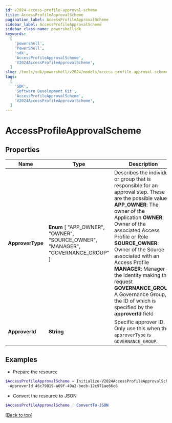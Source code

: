 ```yaml
---
id: v2024-access-profile-approval-scheme
title: AccessProfileApprovalScheme
pagination_label: AccessProfileApprovalScheme
sidebar_label: AccessProfileApprovalScheme
sidebar_class_name: powershellsdk
keywords:
  [
    'powershell',
    'PowerShell',
    'sdk',
    'AccessProfileApprovalScheme',
    'V2024AccessProfileApprovalScheme',
  ]
slug: /tools/sdk/powershell/v2024/models/access-profile-approval-scheme
tags:
  [
    'SDK',
    'Software Development Kit',
    'AccessProfileApprovalScheme',
    'V2024AccessProfileApprovalScheme',
  ]
---
```


# AccessProfileApprovalScheme

## Properties

| Name | Type | Description | Notes |
| --- | --- | --- | --- |
| **ApproverType** | **Enum** [ "APP_OWNER", "OWNER", "SOURCE_OWNER", "MANAGER", "GOVERNANCE_GROUP" ] | Describes the individual or group that is responsible for an approval step. These are the possible values: **APP_OWNER**: The owner of the Application **OWNER**: Owner of the associated Access Profile or Role **SOURCE_OWNER**: Owner of the Source associated with an Access Profile **MANAGER**: Manager of the Identity making the request **GOVERNANCE_GROUP**: A Governance Group, the ID of which is specified by the **approverId** field | [optional] |
| **ApproverId** | **String** | Specific approver ID. Only use this when the `approverType` is `GOVERNANCE_GROUP`. | [optional] |

## Examples

- Prepare the resource

```powershell
$AccessProfileApprovalScheme = Initialize-V2024AccessProfileApprovalScheme  -ApproverType GOVERNANCE_GROUP `
 -ApproverId 46c79819-a69f-49a2-becb-12c971ae66c6
```

- Convert the resource to JSON

```powershell
$AccessProfileApprovalScheme | ConvertTo-JSON
```

[[Back to top]](#)
